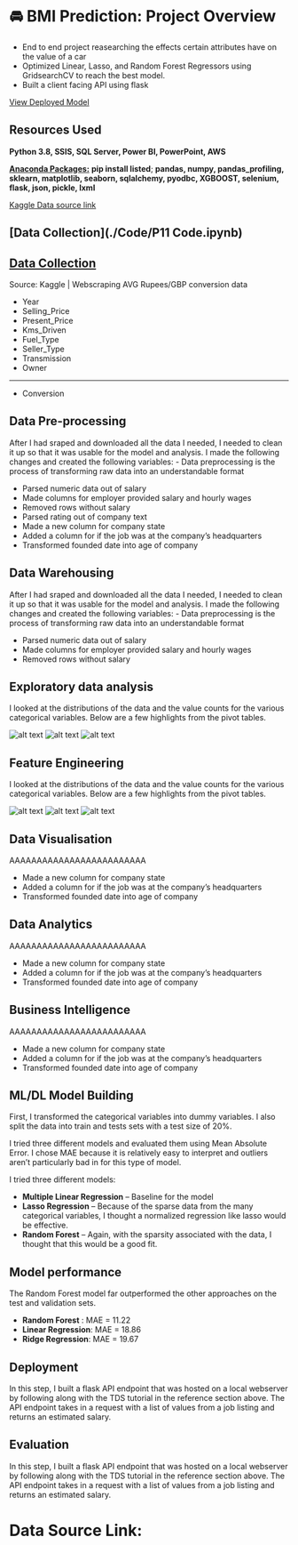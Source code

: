 # 🚘 BMI Prediction: Project Overview 
* End to end project reasearching the effects certain attributes have on the value of a car
* Optimized Linear, Lasso, and Random Forest Regressors using GridsearchCV to reach the best model. 
* Built a client facing API using flask 

[View Deployed Model](https://carsalepricecalc.herokuapp.com/)

## Resources Used
**Python 3.8, SSIS, SQL Server, Power BI, PowerPoint, AWS** 

[**Anaconda Packages:**](requirements.txt) **pip install listed**; 
**pandas, numpy, pandas_profiling, sklearn, matplotlib, seaborn, sqlalchemy, pyodbc, XGBOOST, selenium, flask, json, pickle, lxml**   


[Kaggle Data source link](https://www.kaggle.com/yasserh/bmidataset)
## [Data Collection](./Code/P11 Code.ipynb)
## [Data Collection](test.py)
Source: Kaggle | Webscraping AVG Rupees/GBP conversion data  
*	Year	
*   Selling_Price	
*   Present_Price	
*   Kms_Driven	
*   Fuel_Type	
*   Seller_Type	
*   Transmission	
*   Owner
-------
*   Conversion


## Data Pre-processing 
After I had sraped and downloaded all the data I needed, I needed to clean it up so that it was usable for the model and analysis. I made the following changes and created the following variables:   - Data preprocessing is the process of transforming raw data into an understandable format

*	Parsed numeric data out of salary 
*	Made columns for employer provided salary and hourly wages 
*	Removed rows without salary 
*	Parsed rating out of company text 
*	Made a new column for company state 
*	Added a column for if the job was at the company’s headquarters 
*	Transformed founded date into age of company 


## Data Warehousing
After I had sraped and downloaded all the data I needed, I needed to clean it up so that it was usable for the model and analysis. I made the following changes and created the following variables:   - Data preprocessing is the process of transforming raw data into an understandable format

*	Parsed numeric data out of salary 
*	Made columns for employer provided salary and hourly wages 
*	Removed rows without salary 



## Exploratory data analysis 
I looked at the distributions of the data and the value counts for the various categorical variables. Below are a few highlights from the pivot tables. 

![alt text](https://github.com/PlayingNumbers/ds_salary_proj/blob/master/salary_by_job_title.PNG "Salary by Position")
![alt text](https://github.com/PlayingNumbers/ds_salary_proj/blob/master/positions_by_state.png "Job Opportunities by State")
![alt text](https://github.com/PlayingNumbers/ds_salary_proj/blob/master/correlation_visual.png "Correlations")


## Feature Engineering
I looked at the distributions of the data and the value counts for the various categorical variables. Below are a few highlights from the pivot tables. 

![alt text](https://github.com/PlayingNumbers/ds_salary_proj/blob/master/salary_by_job_title.PNG "Salary by Position")
![alt text](https://github.com/PlayingNumbers/ds_salary_proj/blob/master/positions_by_state.png "Job Opportunities by State")
![alt text](https://github.com/PlayingNumbers/ds_salary_proj/blob/master/correlation_visual.png "Correlations")


## Data Visualisation
AAAAAAAAAAAAAAAAAAAAAAAAA

*	Made a new column for company state 
*	Added a column for if the job was at the company’s headquarters 
*	Transformed founded date into age of company 

## Data Analytics
AAAAAAAAAAAAAAAAAAAAAAAAA

*	Made a new column for company state 
*	Added a column for if the job was at the company’s headquarters 
*	Transformed founded date into age of company 

## Business Intelligence
AAAAAAAAAAAAAAAAAAAAAAAAA

*	Made a new column for company state 
*	Added a column for if the job was at the company’s headquarters 
*	Transformed founded date into age of company 

## ML/DL Model Building 

First, I transformed the categorical variables into dummy variables. I also split the data into train and tests sets with a test size of 20%.   

I tried three different models and evaluated them using Mean Absolute Error. I chose MAE because it is relatively easy to interpret and outliers aren’t particularly bad in for this type of model.   

I tried three different models:
*	**Multiple Linear Regression** – Baseline for the model
*	**Lasso Regression** – Because of the sparse data from the many categorical variables, I thought a normalized regression like lasso would be effective.
*	**Random Forest** – Again, with the sparsity associated with the data, I thought that this would be a good fit. 

## Model performance
The Random Forest model far outperformed the other approaches on the test and validation sets. 
*	**Random Forest** : MAE = 11.22
*	**Linear Regression**: MAE = 18.86
*	**Ridge Regression**: MAE = 19.67

## Deployment 
In this step, I built a flask API endpoint that was hosted on a local webserver by following along with the TDS tutorial in the reference section above. The API endpoint takes in a request with a list of values from a job listing and returns an estimated salary. 

## Evaluation 
In this step, I built a flask API endpoint that was hosted on a local webserver by following along with the TDS tutorial in the reference section above. The API endpoint takes in a request with a list of values from a job listing and returns an estimated salary. 


# Data Source Link: 
[]()
